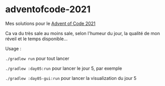 # adventofcode-2021

Mes solutions pour le [Advent of Code 2021](https://adventofcode.com/)

Ca va du très sale au moins sale, selon l'humeur du jour, la qualité de mon réveil et le temps disponible...

Usage : 

`./gradlew run` pour tout lancer

`./gradlew :day05:run` pour lancer le jour 5, par exemple

`./gradlew :day05-gui:run` pour lancer la visualization du jour 5